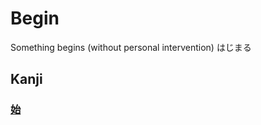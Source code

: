 # Begin
Something begins (without personal intervention)
はじまる

## Kanji
### [始](../Kanji/temp-kanji/始.md)